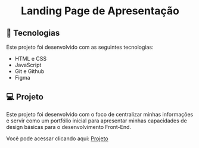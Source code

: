 <h1 align="center"> Landing Page de Apresentação </h1>

## 🚀 Tecnologias

Este projeto foi desenvolvido com as seguintes tecnologias:

- HTML e CSS
- JavaScript
- Git e Github
- Figma

## 💻 Projeto

Este projeto foi desenvolvido com o foco de centralizar minhas informações e servir como um portfólio inicial para apresentar minhas capacidades de design básicas para o desenvolvimento Front-End.

Você pode acessar clicando aqui: [Projeto](https://gblurryface.github.io/LandingPagePresentation/)
